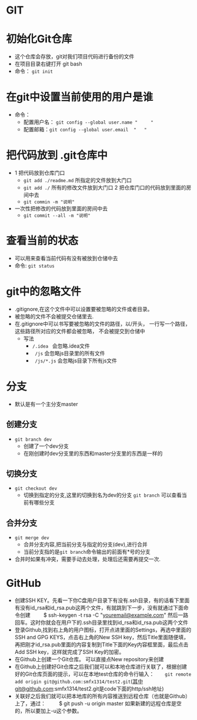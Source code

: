 # GIT
# 初始化Git仓库
- 这个仓库会存放，git对我们项目代码进行备份的文件
- 在项目目录右键打开 git bash
- 命令： ` git init `

# 在git中设置当前使用的用户是谁
- 命令：
    + 配置用户名： ` git config --global user.name "     "  `
    + 配置邮箱：` git config --global user.email  "   " `

# 把代码放到 .git仓库中
- 1 把代码放到仓库门口
    + ` git add ./readme.md ` 所指定的文件放到大门口
    + ` git add ./ ` 所有的修改文件放到大门口
  2 把仓库门口的代码放到里面的房间中去
    + ` git commin -m "说明" `
- 一次性把修改的代码放到里面的房间中去
    + ` git commit --all -m "说明" `

# 查看当前的状态
- 可以用来查看当前代码有没有被放到仓储中去
- 命令: `git status`

# git中的忽略文件
- .gitignore,在这个文件中可以设置要被忽略的文件或者目录。
- 被忽略的文件不会被提交仓储里去.
- 在.gitignore中可以书写要被忽略的文件的路径，以/开头，
    一行写一个路径，这些路径所对应的文件都会被忽略，
    不会被提交到仓储中
    + 写法
        * ` /.idea  ` 会忽略.idea文件
        * ` /js`      会忽略js目录里的所有文件
        * ` /js/*.js` 会忽略js目录下所有js文件

# 分支
- 默认是有一个主分支master

## 创建分支
- `git branch dev`
    + 创建了一个dev分支
    + 在刚创建时dev分支里的东西和master分支里的东西是一样的

## 切换分支
- `git checkout dev`
    + 切换到指定的分支,这里的切换到名为dev的分支
    `git branch` 可以查看当前有哪些分支


## 合并分支
- `git merge dev`
    + 合并分支内容,把当前分支与指定的分支(dev),进行合并
    + 当前分支指的是`git branch`命令输出的前面有*号的分支
- 合并时如果有冲突，需要手动去处理，处理后还需要再提交一次.

# GitHub
- 创建SSH KEY。先看一下你C盘用户目录下有没有.ssh目录，有的话看下里面有没有id_rsa和id_rsa.pub这两个文件，有就跳到下一步，没有就通过下面命令创建
　　 $ ssh-keygen -t rsa -C "youremail@example.com"
       然后一路回车。这时你就会在用户下的.ssh目录里找到id_rsa和id_rsa.pub这两个文件   
- 登录Github,找到右上角的用户图标，打开点进里面的Settings，再选中里面的SSH and GPG KEYS，点击右上角的New SSH key，然后Title里面随便填，再把刚才id_rsa.pub里面的内容复制到Title下面的Key内容框里面，最后点击Add SSH key，这样就完成了SSH Key的加密。
- 在Github上创建一个Git仓库。
    可以直接点New repository来创建
- 在Github上创建好Git仓库之后我们就可以和本地仓库进行关联了，根据创建好的Git仓库页面的提示，可以在本地test仓库的命令行输入：
 　 ` git remote add origin git@github.com:smfx1314/test2.git`(其中git@github.com:smfx1314/test2.git是code下面的http/ssh地址)
- 关联好之后我们就可以把本地库的所有内容推送到远程仓库（也就是Github）上了，通过：
　　 $ git push -u origin master
    如果新建的远程仓库是空的，所以要加上-u这个参数。